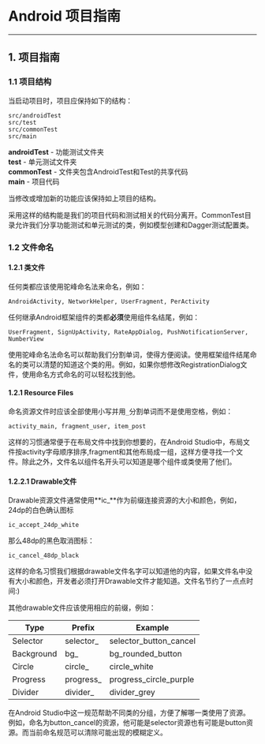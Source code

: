 # Android 项目指南
---------------------------

## 1. 项目指南

### 1.1 项目结构

当启动项目时，项目应保持如下的结构：

	src/androidTest
	src/test
	src/commonTest
	src/main


**androidTest** - 功能测试文件夹  
**test** - 单元测试文件夹    
**commonTest** - 文件夹包含AndroidTest和Test的共享代码  
**main** - 项目代码

当修改或增加新的功能应该保持如上项目的结构。

采用这样的结构能是我们的项目代码和测试相关的代码分离开。CommonTest目录允许我们分享功能测试和单元测试的类，例如模型创建和Dagger测试配置类。

### 1.2 文件命名

#### 1.2.1 类文件

任何类都应该使用驼峰命名法来命名，例如：

	AndroidActivity, NetworkHelper, UserFragment, PerActivity

任何继承Android框架组件的类都**必须**使用组件名结尾，例如：

    UserFragment, SignUpActivity, RateAppDialog, PushNotificationServer, NumberView

使用驼峰命名法命名可以帮助我们分割单词，使得方便阅读。使用框架组件结尾命名的类可以清楚的知道这个类的用。例如，如果你想修改RegistrationDialog文件，使用命名方式命名的可以轻松找到他。

#### 1.2.1 Resource Files

命名资源文件时应该全部使用小写并用`_`分割单词而不是使用空格，例如：

	activity_main, fragment_user, item_post

这样的习惯通常便于在布局文件中找到你想要的，在Android Studio中，布局文件按activity字母顺序排序,fragment和其他布局成一组，这样方便寻找一个文件。除此之外，文件名以组件名开头可以知道是哪个组件或类使用了他们。


#### 1.2.2.1 Drawable文件

Drawable资源文件通常使用**ic_**作为前缀连接资源的大小和颜色，例如，24dp的白色确认图标

	ic_accept_24dp_white

那么48dp的黑色取消图标：

	ic_cancel_48dp_black

这样的命名习惯我们根据drawable文件名字可以知道他的内容，如果文件名中没有大小和颜色，开发者必须打开Drawable文件才能知道。文件名节约了一点点时间:)

其他drawable文件应该使用相应的前缀，例如：

| Type       | Prefix    | Example                |
|------------|-----------|------------------------|
| Selector   | selector_ | selector_button_cancel |
| Background | bg_       | bg_rounded_button      |
| Circle     | circle_   | circle_white           |
| Progress   | progress_ | progress_circle_purple |
| Divider    | divider_  | divider_grey           |

在Android Studio中这一规范帮助不同类的分组，方便了解哪一类使用了资源。例如，命名为button_cancel的资源，他可能是selector资源也有可能是button资源。而当前命名规范可以清除可能出现的模糊定义。
